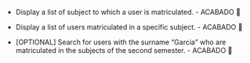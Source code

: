 - Display a list of subject to which a user is matriculated. - ACABADO 🙈

 - Display a list of users matriculated in a specific subject. - ACABADO 🙈

- [OPTIONAL] Search for users with the surname “Garcia” who are matriculated in the subjects of the second semester. - ACABADO 🙈
